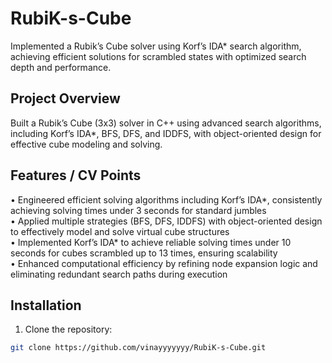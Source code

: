 # RubiK-s-Cube

Implemented a Rubik’s Cube solver using Korf’s IDA* search algorithm, achieving efficient solutions for scrambled states with optimized search depth and performance.

## Project Overview
Built a Rubik’s Cube (3x3) solver in C++ using advanced search algorithms, including Korf’s IDA*, BFS, DFS, and IDDFS, with object-oriented design for effective cube modeling and solving.

## Features / CV Points
• Engineered efficient solving algorithms including Korf’s IDA*, consistently achieving solving times under 3 seconds for standard jumbles  
• Applied multiple strategies (BFS, DFS, IDDFS) with object-oriented design to effectively model and solve virtual cube structures  
• Implemented Korf’s IDA* to achieve reliable solving times under 10 seconds for cubes scrambled up to 13 times, ensuring scalability  
• Enhanced computational efficiency by refining node expansion logic and eliminating redundant search paths during execution

## Installation
1. Clone the repository:  
```bash
git clone https://github.com/vinayyyyyyy/RubiK-s-Cube.git
